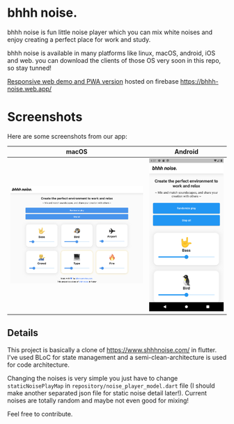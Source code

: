 # bhhh noise.

bhhh noise is fun little noise player which you can mix white noises and enjoy creating a perfect place for work and study.

bhhh noise is available in many platforms like linux, macOS, android, iOS and web. you can download the clients of those OS very soon in this repo, so stay tunned!

[Responsive web demo and PWA version](https://bhhh-noise.web.app/) hosted on firebase https://bhhh-noise.web.app/

# Screenshots

Here are some screenshots from our app:

|            macOS             |               Android                |
| :--------------------------: | :----------------------------------: |
| ![mac](/screenshots/mac.png) | ![android](/screenshots/android.png) |

## Details

This project is basically a clone of https://www.shhhnoise.com/ in flutter. I've used BLoC for state management and a semi-clean-architecture is used for code architecture.

Changing the noises is very simple you just have to change `staticNoisePlayMap` in `repository/noise_player_model.dart` file (I should make another separated json file for static noise detail later!). Current noises are totally random and maybe not even good for mixing!

Feel free to contribute.
